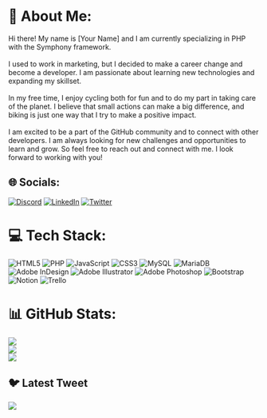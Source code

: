 # 💫 About Me:
Hi there! My name is [Your Name] and I am currently specializing in PHP with the Symphony framework.<br><br>I used to work in marketing, but I decided to make a career change and become a developer. I am passionate about learning new technologies and expanding my skillset.<br><br>In my free time, I enjoy cycling both for fun and to do my part in taking care of the planet. I believe that small actions can make a big difference, and biking is just one way that I try to make a positive impact.<br><br>I am excited to be a part of the GitHub community and to connect with other developers. I am always looking for new challenges and opportunities to learn and grow. So feel free to reach out and connect with me. I look forward to working with you!


## 🌐 Socials:
[![Discord](https://img.shields.io/badge/Discord-%237289DA.svg?logo=discord&logoColor=white)](https://discord.gg/pierre_melsens#2536) [![LinkedIn](https://img.shields.io/badge/LinkedIn-%230077B5.svg?logo=linkedin&logoColor=white)](https://linkedin.com/in/https://www.linkedin.com/in/pierremelsens/) [![Twitter](https://img.shields.io/badge/Twitter-%231DA1F2.svg?logo=Twitter&logoColor=white)](https://twitter.com/https://twitter.com/MelsensPierre) 

# 💻 Tech Stack:
![HTML5](https://img.shields.io/badge/html5-%23E34F26.svg?style=for-the-badge&logo=html5&logoColor=white) ![PHP](https://img.shields.io/badge/php-%23777BB4.svg?style=for-the-badge&logo=php&logoColor=white) ![JavaScript](https://img.shields.io/badge/javascript-%23323330.svg?style=for-the-badge&logo=javascript&logoColor=%23F7DF1E) ![CSS3](https://img.shields.io/badge/css3-%231572B6.svg?style=for-the-badge&logo=css3&logoColor=white) ![MySQL](https://img.shields.io/badge/mysql-%2300f.svg?style=for-the-badge&logo=mysql&logoColor=white) ![MariaDB](https://img.shields.io/badge/MariaDB-003545?style=for-the-badge&logo=mariadb&logoColor=white) ![Adobe InDesign](https://img.shields.io/badge/Adobe%20InDesign-49021F?style=for-the-badge&logo=adobeindesign&logoColor=white) ![Adobe Illustrator](https://img.shields.io/badge/adobeillustrator-%23FF9A00.svg?style=for-the-badge&logo=adobeillustrator&logoColor=white) ![Adobe Photoshop](https://img.shields.io/badge/adobephotoshop-%2331A8FF.svg?style=for-the-badge&logo=adobephotoshop&logoColor=white) ![Bootstrap](https://img.shields.io/badge/bootstrap-%23563D7C.svg?style=for-the-badge&logo=bootstrap&logoColor=white) ![Notion](https://img.shields.io/badge/Notion-%23000000.svg?style=for-the-badge&logo=notion&logoColor=white) ![Trello](https://img.shields.io/badge/Trello-%23026AA7.svg?style=for-the-badge&logo=Trello&logoColor=white)
# 📊 GitHub Stats:
![](https://github-readme-stats.vercel.app/api?username=pierremelsens&theme=dark&hide_border=false&include_all_commits=false&count_private=false)<br/>
![](https://github-readme-streak-stats.herokuapp.com/?user=pierremelsens&theme=dark&hide_border=false)<br/>
![](https://github-readme-stats.vercel.app/api/top-langs/?username=pierremelsens&theme=dark&hide_border=false&include_all_commits=false&count_private=false&layout=compact)

## 🐦 Latest Tweet
[![](https://gtce.itsvg.in/api?username=https://twitter.com/MelsensPierre)](https://github.com/VishwaGauravIn/github-twitter-card-embed)

<!-- Proudly created with GPRM ( https://gprm.itsvg.in ) -->
